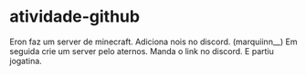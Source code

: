# atividade-github

Eron faz um server de minecraft.
Adiciona nois no discord. (marquiinn__)
Em seguida crie um server pelo aternos.
Manda o link no discord.
E partiu jogatina.
